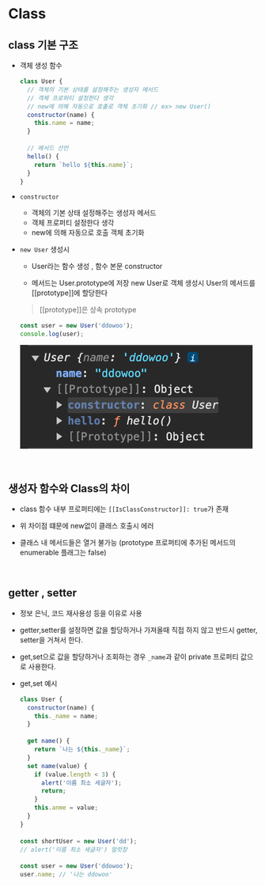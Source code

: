 # Class

## class 기본 구조

- 객체 생성 함수

  ```javascript
  class User {
    // 객체의 기본 상태를 설정해주는 생성자 메서드
    // 객체 프로퍼티 설정한다 생각
    // new에 의해 자동으로 호출로 객체 초기화 // ex> new User()
    constructor(name) {
      this.name = name;
    }

    // 메서드 선언
    hello() {
      return `hello ${this.name}`;
    }
  }
  ```

- `constructor`

  - 객체의 기본 상태 설정해주는 생성자 메서드
  - 객체 프로퍼티 설정한다 생각
  - new에 의해 자동으로 호출 객체 초기화

- `new User` 생성시

  - User라는 함수 생성 , 함수 본문 constructor

  - 메서드는 User.prototype에 저장 new User로 객체 생성시 User의 메서드를 [[prototype]]에 할당한다

  > [[prototype]]은 상속 prototype

  ```javascript
  const user = new User('ddowoo');
  console.log(user);
  ```

  ![alt text](../screenshot/js_class_prototype.png)

<br/>

## 생성자 함수와 Class의 차이

- class 함수 내부 프로퍼티에는 `[[IsClassConstructor]]: true`가 존재

- 위 차이점 떄문에 new없이 클래스 호출시 에러

- 클래스 내 메서드들은 열거 불가능 (prototype 프로퍼티에 추가된 메서드의 enumerable 플래그는 false)

<br/>

## getter , setter

- 정보 은닉, 코드 재사용성 등을 이유로 사용

- getter,setter를 설정하면 값을 할당하거나 가져올때 직접 하지 않고 반드시 getter, setter을 거쳐서 한다.

- get,set으로 값을 할당하거나 조회하는 경우 `_name`과 같이 private 프로퍼티 값으로 사용한다.

- get,set 예시

  ```javascript
  class User {
    constructor(name) {
      this._name = name;
    }

    get name() {
      return `나는 ${this._name}`;
    }
    set name(value) {
      if (value.length < 3) {
        alert('이름 최소 세글자');
        return;
      }
      this.anme = value;
    }
  }

  const shortUser = new User('dd');
  // alert('이름 최소 세글자') 얼럿창

  const user = new User('ddowoo');
  user.name; // '나는 ddowoo'
  ```
